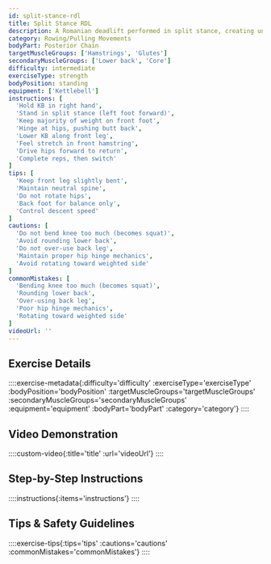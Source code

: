 ```yaml
---
id: split-stance-rdl
title: Split Stance RDL
description: A Romanian deadlift performed in split stance, creating unilateral loading that challenges balance while building posterior chain strength with emphasis on the front leg's hamstring and glute.
category: Rowing/Pulling Movements
bodyPart: Posterior Chain
targetMuscleGroups: ['Hamstrings', 'Glutes']
secondaryMuscleGroups: ['Lower back', 'Core']
difficulty: intermediate
exerciseType: strength
bodyPosition: standing
equipment: ['Kettlebell']
instructions: [
  'Hold KB in right hand',
  'Stand in split stance (left foot forward)',
  'Keep majority of weight on front foot',
  'Hinge at hips, pushing butt back',
  'Lower KB along front leg',
  'Feel stretch in front hamstring',
  'Drive hips forward to return',
  'Complete reps, then switch'
]
tips: [
  'Keep front leg slightly bent',
  'Maintain neutral spine',
  'Do not rotate hips',
  'Back foot for balance only',
  'Control descent speed'
]
cautions: [
  'Do not bend knee too much (becomes squat)',
  'Avoid rounding lower back',
  'Do not over-use back leg',
  'Maintain proper hip hinge mechanics',
  'Avoid rotating toward weighted side'
]
commonMistakes: [
  'Bending knee too much (becomes squat)',
  'Rounding lower back',
  'Over-using back leg',
  'Poor hip hinge mechanics',
  'Rotating toward weighted side'
]
videoUrl: ''
---
```


## Exercise Details

::::exercise-metadata{:difficulty='difficulty' :exerciseType='exerciseType' :bodyPosition='bodyPosition' :targetMuscleGroups='targetMuscleGroups' :secondaryMuscleGroups='secondaryMuscleGroups' :equipment='equipment' :bodyPart='bodyPart' :category='category'}
::::

## Video Demonstration

::::custom-video{:title='title' :url='videoUrl'}
::::

## Step-by-Step Instructions

::::instructions{:items='instructions'}
::::

## Tips & Safety Guidelines

::::exercise-tips{:tips='tips' :cautions='cautions' :commonMistakes='commonMistakes'}
::::
